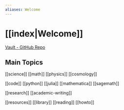 ```yaml
---
aliases: Welcome
---
```


# [[index|Welcome]]

[Vault - GitHub Repo](https://github.com/antvopilov/Vault) 

## Main Topics

[[science]] [[math]] [[physics]] [[cosmology]]

[[code]] [[python]] [[julia]] [[mathematica]] [[sagemath]]

[[research]] [[academic-writing]]

[[resources]] [[library]] [[reading]] [[howto]] 




